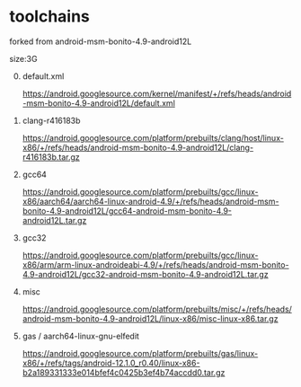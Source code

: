 # toolchains
forked from android-msm-bonito-4.9-android12L

size:3G

0. default.xml

    https://android.googlesource.com/kernel/manifest/+/refs/heads/android-msm-bonito-4.9-android12L/default.xml

1. clang-r416183b

    https://android.googlesource.com/platform/prebuilts/clang/host/linux-x86/+/refs/heads/android-msm-bonito-4.9-android12L/clang-r416183b.tar.gz

2. gcc64

    https://android.googlesource.com/platform/prebuilts/gcc/linux-x86/aarch64/aarch64-linux-android-4.9/+/refs/heads/android-msm-bonito-4.9-android12L/gcc64-android-msm-bonito-4.9-android12L.tar.gz

3. gcc32

    https://android.googlesource.com/platform/prebuilts/gcc/linux-x86/arm/arm-linux-androideabi-4.9/+/refs/heads/android-msm-bonito-4.9-android12L/gcc32-android-msm-bonito-4.9-android12L.tar.gz

4. misc

    https://android.googlesource.com/platform/prebuilts/misc/+/refs/heads/android-msm-bonito-4.9-android12L/linux-x86/misc-linux-x86.tar.gz

5. gas / aarch64-linux-gnu-elfedit

    https://android.googlesource.com/platform/prebuilts/gas/linux-x86/+/refs/tags/android-12.1.0_r0.40/linux-x86-b2a189331333e014bfef4c0425b3ef4b74accdd0.tar.gz

